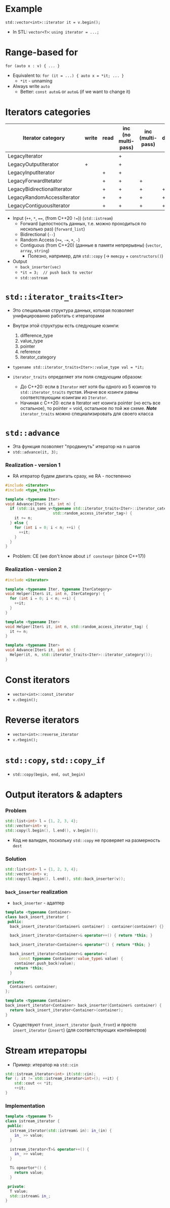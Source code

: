# Example
`std::vector<int>::iterator it = v.begin();`
- In STL: `vector<T>`: `using iterator = ...;`

# Range-based for
`for (auto x : v) { ... }`
- Equivalent to: `for (it = ...) { auto x = *it; ... }`
	- `*it` - unnaming
- Always write `auto`
	- Better: `const auto&` or `auto&` (if we want to change it)

# Iterators categories

| Iterator category           | write | read | inc (no multi-pass) | inc (multi-pass) | dec | RA  | contiguous storage |
| --------------------------- | ----- | ---- | ------------------- | ---------------- | --- | --- | ------------------ |
| LegacyIterator              |       |      | +                   |                  |     |     |                    |
| LegacyOutputIterator        | +     |      | +                   |                  |     |     |                    |
| LegacyInputIterator         |       | +    | +                   |                  |     |     |                    |
| LegacyForwardItetator       |       | +    | +                   | +                |     |     |                    |
| LegacyBidirectionalIterator |       | +    | +                   | +                | +   |     |                    |
| LegacyRandomAccessIterator  |       | +    | +                   | +                | +   | +   |                    |
| LegacyContiguousIterator    |       | +    | +                   | +                | +   | +   | +                  |

- Input (`++`, `*`, `==`, (from C++20 `!=`)) (`std::istream`)
	- Forward (целостность данных, т.е. можно проходиться по несколько раз) (`forward_list`)
	- Bidirectional (`--`)
	- Random Access (`+=`, `-=`, `+`, `-`)
	- Contiguous (from C++20) (данные в памяти непрерывны) (`vector`, `array`, `string`)
		- Полезно, например, для `std::copy` (-> `memcpy` + `constructors()`)
- Output
	- `back_inserter(vec)`
	- `*it = 3;  // push back to vector`
	- `std::ostream`

# `std::iterator_traits<Iter>`
- Это специальная структура данных, которая позволяет унифицированно работать с итераторами
- Внутри этой структуры есть следующие юзинги:
	1. difference_type
	2. value_type
	3. pointer
	4. reference
	5. iterator_category
- `typename std::iterator_traits<Iter>::value_type val = *it;`

- `iterator_traits` определяет эти поля следующим образом:
	- До C++20: если в `Iterator` нет хотя бы одного из 5 юзингов то `std::iterator_traits` пустая. Иначе все юзинги равны соответствующим юзингам из `Iterator`.
	- Начиная с C++20: если в Iterator нет юзинга pointer (но есть все остальное), то pointer = void, остальное по той же схеме.
_**Note**_ `iterator_traits` можно специализировать для своего класса

# `std::advance`
- Эта функция позволяет "продвинуть" итератор на n шагов
- `std::advance(it, 3);`

### Realization - version 1
- RA итератор будем двигать сразу, не RA - постепенно
```cpp
#include <iterator>
#include <type_traits>

template <typename Iter>
void Advance(Iter& it, int n) {
  if (std::is_same_v<typename std::iterator_traits<Iter>::iterator_category,
                     std::random_access_iterator_tag>) {
    it += n;
  } else {
    for (int i = 0; i < n; ++i) {
      ++it;
    }
  }
}
```

- Problem: CE (we don't know about `if constexpr` (since C++17))
### Realization - version 2
```cpp
#include <iterator>

template <typename Iter, typename IterCategory>
void Helper(Iter& it, int n, IterCategory) {
  for (int i = 0; i < n; ++i) {
    ++it;
  }
}

template <typename Iter>
void Helper(Iter& it, int n, std::random_access_iterator_tag) {
  it += n;
}

template <typename Iter>
void Advance(Iter& it, int n) {
  Helper(it, n, std::iterator_traits<Iter>::iterator_category());
}
```

# Const iterators
- `vector<int>::const_iterator`
- `v.cbegin();`

# Reverse iterators
- `vector<int>::reverse_iterator`
- `v.rbegin();`

# `std::copy`, `std::copy_if`
- `std::copy(begin, end, out_begin)`

# Output iterators & adapters

### Problem
```cpp
std::list<int> l = {1, 2, 3, 4};
std::vector<int> v;
std::copy(l.begin(), l.end(), v.begin());
```
- Код не валиден, поскольку `std::copy` не проверяет на размерность `dest`

### Solution
```cpp
std::list<int> l = {1, 2, 3, 4};
std::vector<int> v;
std::copy(l.begin(), l.end(), std::back_inserter(v));
```

### `back_inserter` realization
- `back_inserter` - адаптер

```cpp
template <typename Container>
class back_insert_iterator {
 public:
  back_insert_iterator(Container& container) : container(container) {}

  back_insert_iterator<Container>& operator++() { return *this; }

  back_insert_iterator<Container>& operator*() { return *this; }

  back_insert_iterator<Container>& operator=(
      const typename Container::value_type& value) {
    container.push_back(value);
    return *this;
  }

 private:
  Container& container;
};

template <typename Container>
back_insert_iterator<Container> back_inserter(Container& container) {
  return back_insert_iterator<Container>(container);
}
```

- Существуют `front_insert_iterator` (`push_front`) и просто `insert_iterator` (`insert`) (для соответствующих контейнеров)

# Stream итераторы
- Пример: итератор на `std::cin`
```cpp
std::istream_iterator<int> it(std::cin);
for (; it != std::istream_iterator<int>(); ++it) {
    std::cout << *it;
    ++it;
}
```

### Implementation
```cpp
template <typename T>
class istream_iterator {
 public:
  istream_iterator(std::istream& in): in_(in) {
    in_ >> value;
  }

  istream_iterator<T>& operator++() {
    in_ >> value;
  }

  T& opeartor*() {
    return value;
  }

 private:
  T value;
  std::istream& in_;
}
```
